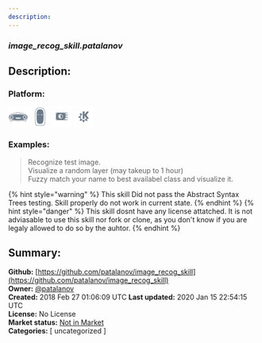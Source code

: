 ```yaml
---
description: 
---
```


### _image_recog_skill.patalanov_  
## Description:  
  
  
  
### Platform:  
 ![Mark I](../.gitbook/assets/mark-1-icon.png)  ![Mark II](../.gitbook/assets/mark-2-icon.png)  ![Picroft](../.gitbook/assets/picroft-icon.png)  ![plasmoid](../.gitbook/assets/kde.png)   
### Examples:  
> Recognize test image.  
> Visualize a random layer (may takeup to 1 hour)  
> Fuzzy match your name to best availabel class and visualize it.  
  
{% hint style="warning" %}
This skill Did not pass the Abstract Syntax Trees testing. Skill properly do not work in current state.
{% endhint %}
{% hint style="danger" %}
This skill dosnt have any license attatched. It is not adviasable to use this skill nor fork or clone, as you don't know if you are legaly allowed to do so by the auhtor.
{% endhint %}
  
## Summary:  
**Github:** [https://github.com/patalanov/image_recog_skill](https://github.com/patalanov/image_recog_skill)  
**Owner:** [@patalanov](https://github.com/patalanov)  
**Created:** 2018 Feb 27 01:06:09 UTC  **Last updated:** 2020 Jan 15 22:54:15 UTC  
**License:** No License  
**Market status:** [Not in Market](https://market.mycroft.ai/skill/)  
**Categories:** [ uncategorized ]   
